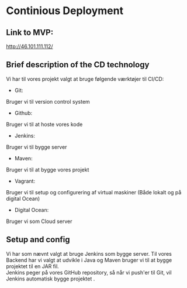 # Continious Deployment

## Link to MVP:
http://46.101.111.112/


## Brief description of the CD technology

Vi har til vores projekt valgt at bruge følgende værktøjer til CI/CD:

- Git: 
<p>Bruger vi til version control system</p>

- Github:
<p>Bruger vi til at hoste vores kode</p>

- Jenkins: 
<p>Bruger vi til bygge server</p>

- Maven:
<p>Bruger vi til at bygge vores projekt</p>

- Vagrant:
<p>Bruger vi til setup og configurering af virtual maskiner (Både lokalt og på digital Ocean)</p>

- Digital Ocean:
<p>Bruger vi som Cloud server</p>


## Setup and config

Vi har som nævnt valgt at bruge Jenkins som bygge server. Til vores Backend har vi valgt at udvikle i Java og Maven bruger vi til at bygge projektet til en JAR fil.
<br>
Jenkins peger på vores GitHub repository, så når vi push'er til Git, vil Jenkins automatisk bygge projektet .  

